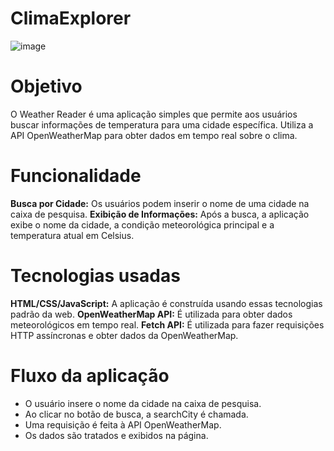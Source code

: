 # ClimaExplorer

![image](https://github.com/MariaJuliaAS/ClimaExplorer/assets/145461566/374260ed-196b-4621-bc55-a3328153a289)

# Objetivo
O Weather Reader é uma aplicação simples que permite aos usuários buscar informações de temperatura para uma cidade específica. Utiliza a API OpenWeatherMap para obter dados em tempo real sobre o clima.

# Funcionalidade 
**Busca por Cidade:** Os usuários podem inserir o nome de uma cidade na caixa de pesquisa.
**Exibição de Informações:** Após a busca, a aplicação exibe o nome da cidade, a condição meteorológica principal e a temperatura atual em Celsius.

# Tecnologias usadas
**HTML/CSS/JavaScript:** A aplicação é construída usando essas tecnologias padrão da web.
**OpenWeatherMap API:** É utilizada para obter dados meteorológicos em tempo real.
**Fetch API:** É utilizada para fazer requisições HTTP assíncronas e obter dados da OpenWeatherMap.

# Fluxo da aplicação
- O usuário insere o nome da cidade na caixa de pesquisa.
- Ao clicar no botão de busca, a searchCity é chamada.
- Uma requisição é feita à API OpenWeatherMap.
- Os dados são tratados e exibidos na página.

